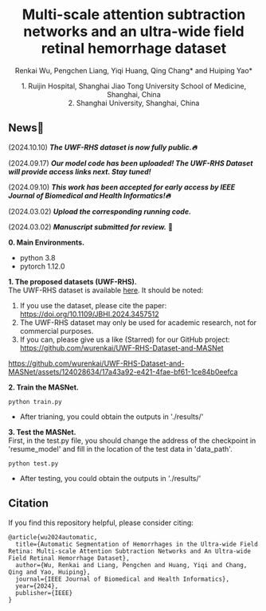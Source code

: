 <p align="center">
  <h1 align="center">Multi-scale attention subtraction networks and an ultra-wide field retinal hemorrhage dataset</h1>
  <p align="center">
    Renkai Wu, Pengchen Liang, Yiqi Huang, Qing Chang* and Huiping Yao*
  </p>
    <p align="center">
      1. Ruijin Hospital, Shanghai Jiao Tong University School of Medicine, Shanghai, China</br>
      2. Shanghai University, Shanghai, China</br>
  </p>
</p>

## News🚀
(2024.10.10) ***The UWF-RHS dataset is now fully public.🔥*** 

(2024.09.17) ***Our model code has been uploaded! The UWF-RHS Dataset will provide access links next. Stay tuned!*** 

(2024.09.10) ***This work has been accepted for early access by IEEE Journal of Biomedical and Health Informatics!🔥*** 

(2024.03.02) ***Upload the corresponding running code.*** 

(2024.03.02) ***Manuscript submitted for review.*** 📃




**0. Main Environments.**
- python 3.8
- pytorch 1.12.0

**1. The proposed datasets (UWF-RHS).** </br>
The UWF-RHS dataset is available [here](https://drive.google.com/file/d/1gxNBujh8OrCyZ3cjtM59ze50VL-sR9qw/view?usp=sharing). It should be noted:
1. If you use the dataset, please cite the paper: https://doi.org/10.1109/JBHI.2024.3457512
2. The UWF-RHS dataset may only be used for academic research, not for commercial purposes.
3. If you can, please give us a like (Starred) for our GitHub project: https://github.com/wurenkai/UWF-RHS-Dataset-and-MASNet


https://github.com/wurenkai/UWF-RHS-Dataset-and-MASNet/assets/124028634/17a43a92-e421-4fae-bf61-1ce84b0eefca



**2. Train the MASNet.**
```
python train.py
```
- After trianing, you could obtain the outputs in './results/'

**3. Test the MASNet.** </br>
First, in the test.py file, you should change the address of the checkpoint in 'resume_model' and fill in the location of the test data in 'data_path'.
```
python test.py
```
- After testing, you could obtain the outputs in './results/'

## Citation
If you find this repository helpful, please consider citing:
```
@article{wu2024automatic,
  title={Automatic Segmentation of Hemorrhages in the Ultra-wide Field Retina: Multi-scale Attention Subtraction Networks and An Ultra-wide Field Retinal Hemorrhage Dataset},
  author={Wu, Renkai and Liang, Pengchen and Huang, Yiqi and Chang, Qing and Yao, Huiping},
  journal={IEEE Journal of Biomedical and Health Informatics},
  year={2024},
  publisher={IEEE}
}
```
